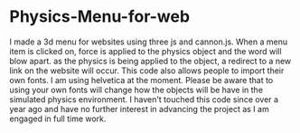 # Physics-Menu-for-web
I made a 3d menu for websites using three js and cannon.js. When a menu item is clicked on, force is applied to the physics object and the word will blow apart. as the physics is being applied to the object, a redirect to a new link on the website will occur.
This code also allows people to import their own fonts. I am using helvetica at the moment. Please be aware that to using your own fonts will change how the objects will be have in the simulated physics environment. 
I haven't touched this code since over a year ago and have no further interest in advancing the project as I am engaged in full time work. 
